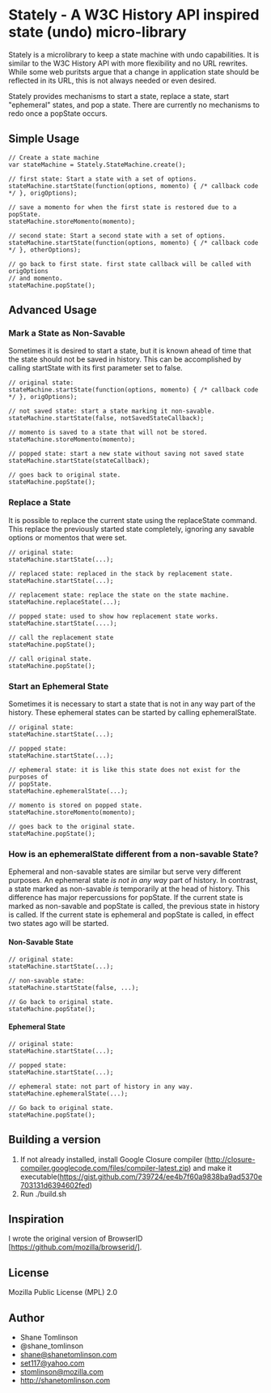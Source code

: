 # Stately - A W3C History API inspired state (undo) micro-library

Stately is a microlibrary to keep a state machine with undo capabilities. It is similar to the W3C History API with more flexibility and no URL rewrites. While some web puritsts argue that a change in application state should be reflected in its URL, this is not always needed or even desired.

Stately provides mechanisms to start a state, replace a state, start "ephemeral" states, and pop a state. There are currently no mechanisms to redo once a popState occurs.

## Simple Usage
```
// Create a state machine
var stateMachine = Stately.StateMachine.create();

// first state: Start a state with a set of options.
stateMachine.startState(function(options, momento) { /* callback code */ }, origOptions);

// save a momento for when the first state is restored due to a popState.
stateMachine.storeMomento(momento);

// second state: Start a second state with a set of options.
stateMachine.startState(function(options, momento) { /* callback code */ }, otherOptions);

// go back to first state. first state callback will be called with origOptions
// and momento.
stateMachine.popState();
```


## Advanced Usage

### Mark a State as Non-Savable
Sometimes it is desired to start a state, but it is known ahead of time that the state should not be saved in history.  This can be accomplished by calling startState with its first parameter set to false.
```
// original state:
stateMachine.startState(function(options, momento) { /* callback code */ }, origOptions);

// not saved state: start a state marking it non-savable.
stateMachine.startState(false, notSavedStateCallback);

// momento is saved to a state that will not be stored.
stateMachine.storeMomento(momento);

// popped state: start a new state without saving not saved state
stateMachine.startState(stateCallback);

// goes back to original state.
stateMachine.popState();
```

### Replace a State
It is possible to replace the current state using the replaceState command.  This replace the previously started state completely, ignoring any savable options or momentos that were set.

```
// original state:
stateMachine.startState(...);

// replaced state: replaced in the stack by replacement state.
stateMachine.startState(...);

// replacement state: replace the state on the state machine.
stateMachine.replaceState(...);

// popped state: used to show how replacement state works.
stateMachine.startState(....);

// call the replacement state
stateMachine.popState();

// call original state.
stateMachine.popState();
```

### Start an Ephemeral State
Sometimes it is necessary to start a state that is not in any way part of the history. These ephemeral states can be started by calling ephemeralState.
```
// original state:
stateMachine.startState(...);

// popped state:
stateMachine.startState(...);

// ephemeral state: it is like this state does not exist for the purposes of
// popState.
stateMachine.ephemeralState(...);

// momento is stored on popped state.
stateMachine.storeMomento(momento);

// goes back to the original state.
stateMachine.popState();
```

### How is an ephemeralState different from a non-savable State?
Ephemeral and non-savable states are similar but serve very different purposes. An ephemeral state *is not in any way* part of history. In contrast, a state marked as non-savable *is* temporarily at the head of history. This difference has major repercussions for popState. If the current state is marked as non-savable and popState is called, the previous state in history is called. If the current state is ephemeral and popState is called, in effect two states ago will be started.

#### Non-Savable State

```
// original state:
stateMachine.startState(...);

// non-savable state:
stateMachine.startState(false, ...);

// Go back to original state.
stateMachine.popState();
```

#### Ephemeral State
```
// original state:
stateMachine.startState(...);

// popped state:
stateMachine.startState(...);

// ephemeral state: not part of history in any way.
stateMachine.ephemeralState(...);

// Go back to original state.
stateMachine.popState();
```
## Building a version
1. If not already installed, install Google Closure compiler (http://closure-compiler.googlecode.com/files/compiler-latest.zip) and make it executable(https://gist.github.com/739724/ee4b7f60a9838ba9ad5370e703131d6394602fed)
2. Run ./build.sh

## Inspiration
I wrote the original version of BrowserID [https://github.com/mozilla/browserid/].

## License
Mozilla Public License (MPL) 2.0

## Author
* Shane Tomlinson
* @shane_tomlinson
* shane@shanetomlinson.com
* set117@yahoo.com
* stomlinson@mozilla.com
* http://shanetomlinson.com
